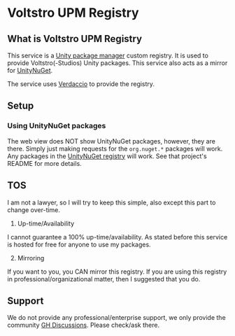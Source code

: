 # Voltstro UPM Registry

## What is Voltstro UPM Registry

This service is a [Unity package manager](https://docs.unity3d.com/Manual/Packages.html) custom registry. It is used to provide Voltstro(-Studios) Unity packages. This service also acts as a mirror for [UnityNuGet](https://github.com/xoofx/UnityNuGet).

The service uses [Verdaccio](https://verdaccio.org/) to provide the registry.

## Setup

### Using UnityNuGet packages

The web view does NOT show UnityNuGet packages, however, they are there. Simply just making requests for the `org.nuget.*` packages will work. Any packages in the [UnityNuGet registry](https://github.com/xoofx/UnityNuGet/blob/master/registry.json) will work. See that project's README for more details.

## TOS

I am not a lawyer, so I will try to keep this simple, also except this part to change over-time.

1. Up-time/Availability

I cannot guarantee a 100% up-time/availability. As stated before this service is hosted for free for anyone to use my packages.

2. Mirroring

If you want to you, you CAN mirror this registry. If you are using this registry in professional/organizational matter, then I suggested that you do.

## Support

We do not provide any professional/enterprise support, we only provide the community [GH Discussions](https://github.com/Voltstro/VoltstroUPM/discussions). Please check/ask there.
